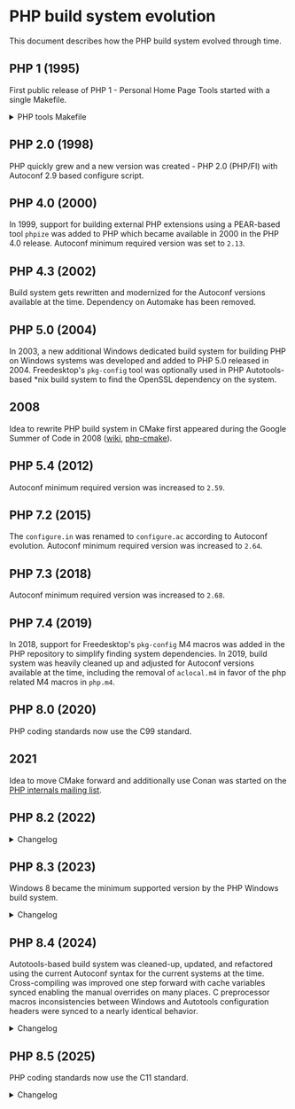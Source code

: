 # PHP build system evolution

This document describes how the PHP build system evolved through time.

## PHP 1 (1995)

First public release of PHP 1 - Personal Home Page Tools started with a single
Makefile.

<details>
  <summary>PHP tools Makefile</summary>

  ```Makefile
  #
  # Makefile for the PHP Tools
  #
  # By Rasmus Lerdorf
  #

  #
  # Here are the configurable options.
  #
  # For BSDi systems, use: -DFLOCK
  # For SVR4 systems (Solaris - SunOS 5.4), use: -DLOCKF
  # For SunOS systems use: -DFLOCK -DFILEH
  # For AIX systems use: -DLOCKF -DLOCKFH
  # For Linux use: -DLOCKF
  # For BSD 4.3 use: -DFLOCK -DFILEH -DDIRECT
  #
  # If you want to disable the <!--!command--> feature add this: -DNOSYSTEM

  OPTIONS = -DFLOCK

  # Generic compiler options
  #CFLAGS = -g -O2 -Wall -DDEBUG $(OPTIONS)
  CFLAGS = -O2 $(OPTIONS)
  CC = gcc
  # If you don't have gcc, use these instead:
  #CFLAGS = -g $(OPTIONS)
  #CC = cc

  TSOURCE = php/phpf.c php/phpl.c php/phplview.c php/phplmon.c php/common.c \
        php/error.c php/post.c php/wm.c php/common.h php/config.h \
        php/subvar.c php/html_common.h php/post.h php/version.h php/wm.h \
        php/Makefile php/README php/License

  SOURCE = phpf.c phpl.c phplview.c phplmon.c common.c \
        error.c post.c wm.c common.h config.h \
        subvar.c html_common.h post.h version.h wm.h \
        Makefile README License

  ALL: phpl.cgi phplmon.cgi phplview.cgi phpf.cgi

  phpl.cgi: phpl.o wm.o common.o post.o subvar.o error.o
      $(CC) -o phpl.cgi phpl.o wm.o common.o post.o error.o subvar.o

  phplmon.cgi: phplmon.o common.o
      $(CC) -o phplmon.cgi phplmon.o common.o

  phplview.cgi: phplview.o common.o post.o error.o
      $(CC) -o phplview.cgi phplview.o common.o post.o error.o

  phpf.cgi: phpf.o post.o error.o
      $(CC) -o phpf.cgi phpf.o post.o error.o common.o

  php.tar: $(SOURCE)
      cd ..;tar -cf php/php.tar $(TSOURCE);cd php

  error.o:    error.c html_common.h
  phpl.o:     phpl.c config.h
  phplmon.o:  phplmon.c config.h
  phplview.o: phplview.c
  wm.o:       wm.c
  common.o:   common.c version.h common.h
  post.o:     post.c html_common.h
  phpf.o:     phpf.c html_common.h common.h
  subvar.o:   subvar.c
  ```
</details>

## PHP 2.0 (1998)

PHP quickly grew and a new version was created - PHP 2.0 (PHP/FI) with Autoconf
2.9 based configure script.

## PHP 4.0 (2000)

In 1999, support for building external PHP extensions using a PEAR-based tool
`phpize` was added to PHP which became available in 2000 in the PHP 4.0 release.
Autoconf minimum required version was set to `2.13`.

## PHP 4.3 (2002)

Build system gets rewritten and modernized for the Autoconf versions available
at the time. Dependency on Automake has been removed.

## PHP 5.0 (2004)

In 2003, a new additional Windows dedicated build system for building PHP on
Windows systems was developed and added to PHP 5.0 released in 2004.
Freedesktop's `pkg-config` tool was optionally used in PHP Autotools-based *nix
build system to find the OpenSSL dependency on the system.

## 2008

Idea to rewrite PHP build system in CMake first appeared during the Google
Summer of Code in 2008 ([wiki](https://wiki.php.net/internals/cmake),
[php-cmake](https://github.com/gloob/php-cmake)).

## PHP 5.4 (2012)

Autoconf minimum required version was increased to `2.59`.

## PHP 7.2 (2015)

The `configure.in` was renamed to `configure.ac` according to Autoconf
evolution. Autoconf minimum required version was increased to `2.64`.

## PHP 7.3 (2018)

Autoconf minimum required version was increased to `2.68`.

## PHP 7.4 (2019)

In 2018, support for Freedesktop's `pkg-config` M4 macros was added in the PHP
repository to simplify finding system dependencies. In 2019, build system was
heavily cleaned up and adjusted for Autoconf versions available at the time,
including the removal of `aclocal.m4` in favor of the php related M4 macros in
`php.m4`.

## PHP 8.0 (2020)

PHP coding standards now use the C99 standard.

## 2021

Idea to move CMake forward and additionally use Conan was started on the
[PHP internals mailing list](https://externals.io/message/116655).

## PHP 8.2 (2022)

<details>
<summary>Changelog</summary>

### PHP 8.2 build system changes

* The build system now requires PHP 7.4.0 at least. Previously PHP 7.1 was
  required.
* Unsupported libxml2 2.10.0 symbols are no longer exported on Windows.
* Identifier names for namespaced functions generated from stub files through
  `gen_stub.php` have been changed. This requires that namespaced functions
  should be declared via the `PHP_FUNCTION` macro by using the fully qualified
  function name (whereas each part is separated by `_`) instead of just the
  function name itself.
</details>

## PHP 8.3 (2023)

Windows 8 became the minimum supported version by the PHP Windows build system.

<details>
<summary>Changelog</summary>

### PHP 8.3 build system changes

* `PHP_EXTRA_VERSION` can be passed to configure script to control custom PHP
  build versions: `./configure PHP_EXTRA_VERSION="-acme"`
* `LDFLAGS` are not unset anymore allowing them to be adjusted e.g.
  `LDFLAGS="..." ./configure`
* Removed the `HAVE_DEV_URANDOM` compile time check.
</details>

## PHP 8.4 (2024)

Autotools-based build system was cleaned-up, updated, and refactored using the
current Autoconf syntax for the current systems at the time. Cross-compiling was
improved one step forward with cache variables synced enabling the manual
overrides on many places. C preprocessor macros inconsistencies between Windows
and Autotools configuration headers were synced to a nearly identical behavior.

<details>
<summary>Changelog</summary>

### PHP 8.4 build system changes

#### Abstract

* The configure options `--with-imap`, `--with-pdo-oci`, and `--with-pspell`
  have been removed.
* The configure option `--with-mhash` emits deprecation warning.
* New configure option `--with-openssl-legacy-provider` to enable OpenSSL legacy
  provider.
* New configure option `--with-openssl-argon2` to enable `PASSWORD_ARGON2` from
  OpenSSL 3.2.
* Symbol `SIZEOF_SHORT` removed (size of 2 on 32-bit and 64-bit platforms).
* Symbol `DBA_CDB_MAKE` removed in ext/dba.
* Symbols `HAVE_LIBM`, `HAVE_INET_ATON`, `HAVE_SIGSETJMP` have been removed.

#### Autotools

* Added php-config `--lib-dir` and `--lib-embed` options for PHP embed SAPI.
* Removed linking with obsolete dnet_stub library in ext/pdo_dblib.
* Removed checking and linking with obsolete libbind for some functions.

##### Autotools configure options

* The `--with-imap-ssl`, `--with-oci8`, `--with-zlib-dir`, and `--with-kerberos`
  have been removed.
* The `--with-openssl-dir` has been removed. SSL support in ext/ftp and
  ext/mysqlnd is enabled implicitly, when building with ext/openssl
  (`--with-openssl`), or explicitly by using new configure options
  `--with-ftp-ssl` and `--with-mysqlnd-ssl`.

##### Changes to main/php_config.h

* `COOKIE_IO_FUNCTIONS_T` symbol has been removed in favor of
  `cookie_io_functions_t`.
* `HAVE_SOCKADDR_UN_SUN_LEN` symbol renamed to `HAVE_STRUCT_SOCKADDR_UN_SUN_LEN`.
* `HAVE_UTSNAME_DOMAINNAME` symbol renamed to `HAVE_STRUCT_UTSNAME_DOMAINNAME`.
* `PHP_CHECK_IN_ADDR_T` Autoconf macro and `in_addr_t` fallback definition to
  `u_int` removed in favor of `AC_CHECK_TYPES` Autoconf macro.
* `HAVE_ODBC2` symbol has been removed in ext/odbc.
* Symbol `HAVE_JSON` has been removed (ext/json is always available since PHP
  8.0).
* Symbol `DARWIN` has been removed in favor of `__APPLE__` to target Darwin
  systems.
* Symbol `MISSING_FCLOSE_DECL` and Autoconf macro `PHP_MISSING_FCLOSE_DECL` were
  removed.
* Symbol `HAVE_BSD_ICONV` has been removed.
* Symbol `ZEND_FIBER_ASM` has been removed.
* Symbols `HAVE_DLOPEN` and `HAVE_DLSYM` have been removed.
* Symbol `HAVE_MYSQL` has been removed.
* Symbol `HAVE_PDO_SQLITELIB` has been removed.
* Symbol `HAVE_WAITPID` has been removed.
* Symbol `HAVE_LIBPQ` has been removed.
* Symbols `HAVE_LIBRT` and `HAVE_TIMER_CREATE` removed.
* Symbols `PHP_FPM_SYSTEMD`, `PHP_FPM_USER`, and `PHP_FPM_GROUP` removed.
* Symbol `PTHREADS` has been removed.
* Symbol `HAVE_STRPTIME_DECL_FAILS` has been removed in favor of
  `HAVE_DECL_STRPTIME`.
* Symbol `HAVE_PHPDBG` has been removed.
* Symbols `PHP_HAVE_AVX512_SUPPORTS` and `PHP_HAVE_AVX512_VBMI_SUPPORTS` are now
  either defined to 1 or undefined.
* Symbol `HAVE_LIBCRYPT` has been removed.

##### Autoconf macros

* Autoconf macro `PHP_DEFINE` (atomic includes) removed in favor of `AC_DEFINE`
  and extensions's config.h.
* Autoconf macro `PHP_WITH_SHARED` has been removed in favor of `PHP_ARG_WITH`.
* Autoconf macro `PHP_STRUCT_FLOCK` has been removed in favor of
  `AC_CHECK_TYPES`.
* Autoconf macro `PHP_SOCKADDR_CHECKS` has been removed in favor of
  `AC_CHECK_TYPES` and `AC_CHECK_MEMBERS`.
* Autoconf macro `PHP_CHECK_GCC_ARG` has been removed since PHP 8.0 in favor
  of `AX_CHECK_COMPILE_FLAG`.
* Autoconf macro `PHP_PROG_RE2C` got a new 2nd argument to define common
  default re2c command-line options substituted to the Makefile `RE2C_FLAGS`
  variable.
* Autoconf macros `PHP_CHECK_BUILTIN_*` have been removed in favor of
  `PHP_CHECK_BUILTIN` and all `PHP_HAVE_BUILTIN_*` symbols changed to be either
  undefined or defined to 1 whether compiler supports the builtin.
* Autoconf macro `PHP_SETUP_OPENSSL` doesn't accept the 3rd argument anymore.
* Autoconf macro `PHP_EVAL_LIBLINE` got a new 3rd argument to override the
  ext_shared checks.
* Autoconf macro `PHP_SETUP_LIBXML` doesn't define the redundant `HAVE_LIBXML`
  symbol anymore and requires at least libxml2 2.9.4.
* Autoconf macro `PHP_SETUP_ICONV` doesn't define the `HAVE_ICONV` symbol
  anymore.
* Autoconf macro `PHP_AP_EXTRACT_VERSION` is obsolete in favor of the
  `apxs -q HTTPD_VERSION`.
* Autoconf macro `PHP_OUTPUT` is obsolete in favor of `AC_CONFIG_FILES`.
* Autoconf macro `PHP_TEST_BUILD` is obsolete in favor of `AC_*` macros.
* Autoconf macro `PHP_BUILD_THREAD_SAFE` is obsolete in favor of setting the
  enable_zts variable manually.
* Autoconf macro `PHP_DEF_HAVE` is obsolete in favor of `AC_DEFINE`.
* Autoconf macro `PHP_PROG_SETUP` now accepts an argument to set the minimum
  required PHP version during the build.
* Autoconf macro `PHP_INSTALL_HEADERS` arguments can now be also
  blank-or-newline-separated lists instead of only separated with whitespace or
  backslash-then-newline.
* Autoconf macro `PHP_ADD_BUILD_DIR` now also accepts 1st argument as a
  blank-or-newline-separated separated list.
* Autoconf macros `PHP_NEW_EXTENSION`, `PHP_ADD_SOURCES`, `PHP_ADD_SOURCES_X`,
  `PHP_SELECT_SAPI` now have the source files and flags arguments normalized
  so the list of items can be passed as a blank-or-newline-separated list.
* Autoconf macro `PHP_ADD_INCLUDE` now takes also a blank-or-newline-separated
  list of include directories instead of a single directory. The "prepend"
  argument is validated at Autoconf compile time.
* TSRM/tsrm.m4 file and its `TSRM_CHECK_PTHREADS` macro have been removed.
* Added pkg-config support to find libpq for the pdo_pgsql and pgsql
  extensions. The libpq paths can be customized with the `PGSQL_CFLAGS` and
  PGSQL_LIBS environment variables. When a directory argument is provided to
  configure options (`--with-pgsql=DIR` or `--with-pdo-pgsql=DIR`), it will
  be used instead of the pkg-config search.
* Added pkg-config support to find unixODBC and iODBC for the pdo_odbc
  extension.
* Added pkg-config support to find GNU MP library. As a fallback default
  system paths are searched. When a directory argument is provided
  (`--with-gmp=DIR`), it will be used instead of the pkg-config.
* Added optional pkg-config support to find NET-SNMP library. As a fallback
  net-snmp-config utility is used like before.
* Cache variables synced to php_cv_\* naming scheme. When used for
  advanced cross-compilation, these were renamed:
  * ac_cv_copy_file_range             -> php_cv_func_copy_file_range
  * ac_cv_flush_io                    -> php_cv_have_flush_io
  * ac_cv_func_getaddrinfo            -> php_cv_func_getaddrinfo
  * ac_cv_have_broken_gcc_strlen_opt  -> php_cv_have_broken_gcc_strlen_opt
  * ac_cv_have_pcre2_jit              -> php_cv_have_pcre2_jit
  * ac_cv_pread                       -> php_cv_func_pread
  * ac_cv_pwrite                      -> php_cv_func_pwrite
  * ac_cv_syscall_shadow_stack_exists -> php_cv_have_shadow_stack_syscall
  * ac_cv_time_r_type                 -> php_cv_time_r_type
  * ac_cv_write_stdout                -> php_cv_have_write_stdout
  and all other checks wrapped with their belonging cache variables.
* Backticks command substitutions in Autoconf code have been replaced with
  `$(...)`. Passing double escaped Makefile variables `\\$(VAR)` to some
  Autoconf macros should be now done with `\$(VAR)` or by using regular shell
  variables.

#### Windows

* Building with Visual Studio requires at least Visual Studio 2019.
* Added Bison flag `-Wall` when generating lexer files as done in \*nix
  build system.
* `FIBER_ASSEMBLER` and `FIBER_ASM_ARCH` Makefile variables removed in favor of
  `PHP_ASSEMBLER` and `FIBER_ASM_ABI`.
* The `win32/build/libs_version.txt` file has been removed.
* MSVC builds use the new preprocessor (`/Zc:preprocessor`).
* The `CHECK_HEADER_ADD_INCLUDE` function consistently defines preprocessor
  macros `HAVE_<header>_H` either to value 1 or leaves them undefined to
  match the Autotools headers checks.

##### Windows configure options

* The configure options `--with-oci8-11g`, `--with-oci8-12c`,
  `--with-oci8-19`, and `--enable-apache2-2handler` have been removed.
* The configure option `--enable-apache2-4handler` became an alias for the
  preferred `--enable-apache2handler`.
* Added new configure option `--enable-phpdbg-debug` to build phpdbg in
  debug mode.
* Added support for native AVX-512 builds with
  `--enable-native-intrinsics=avx512` configure option.

##### Changes to main/config.w32.h

* `HAVE_WIN32_NATIVE_THREAD`, `USE_WIN32_NATIVE_THREAD`, `ENABLE_THREADS`
  symbols in ext/mbstring/libmbfl removed.
* `HAVE_PHP_SOAP` symbol renamed to `HAVE_SOAP`.
* Unused symbols `CONFIGURATION_FILE_PATH`, `DISCARD_PATH`, `HAVE_ERRMSG_H`,
  `HAVE_REGCOMP`, `HAVE_RINT`, `NEED_ISBLANK`, `PHP_URL_FOPEN`, `REGEX`,
  `HSREGEX`, and `USE_CONFIG_FILE` have been removed.
* The `HAVE_OPENSSL` symbol has been removed.
* The `HAVE_OPENSSL_EXT` symbol consistently defined to value 1 whether the
  openssl extension is available either as shared or built statically.
</details>

## PHP 8.5 (2025)

PHP coding standards now use the C11 standard.

<details>
<summary>Changelog</summary>

### PHP 8.5 build system changes

#### Abstract

* ext/phar/php_phar.h is not installed anymore

</details>
